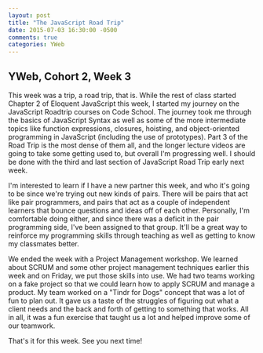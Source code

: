 ```yaml
---
layout: post
title: "The JavaScript Road Trip"
date: 2015-07-03 16:30:00 -0500
comments: true
categories: YWeb
---
```


## YWeb, Cohort 2, Week 3

This week was a trip, a road trip, that is. While the rest of class started
Chapter 2 of Eloquent JavaScript this week, I started my journey on the
JavaScript Roadtrip courses on Code School. The journey took me through the
basics of JavaScript Syntax as well as some of the more intermediate topics
like function expressions, closures, hoisting, and object-oriented programming
in JavaScript (including the use of prototypes). Part 3 of the Road Trip is the
most dense of them all, and the longer lecture videos are going to take some
getting used to, but overall I'm progressing well. I should be done with the
third and last section of JavaScript Road Trip early next week.

I'm interested to learn if I have a new partner this week, and who it's going
to be since we're trying out new kinds of pairs. There will be pairs that act
like pair programmers, and pairs that act as a couple of independent learners
that bounce questions and ideas off of each other. Personally, I'm comfortable
doing either, and since there was a deficit in the pair programming side, I've
been assigned to that group. It'll be a great way to reinforce my programming
skills through teaching as well as getting to know my classmates better.

We ended the week with a Project Management workshop. We learned about SCRUM
and some other project management techniques earlier this week and on Friday,
we put those skills into use. We had two teams working on a fake project so
that we could learn how to apply SCRUM and manage a product. My team worked on
a "Tindr for Dogs" concept that was a lot of fun to plan out. It gave us a
taste of the struggles of figuring out what a client needs and the back and
forth of getting to something that works. All in all, it was a fun exercise
that taught us a lot and helped improve some of our teamwork.

That's it for this week. See you next time!
